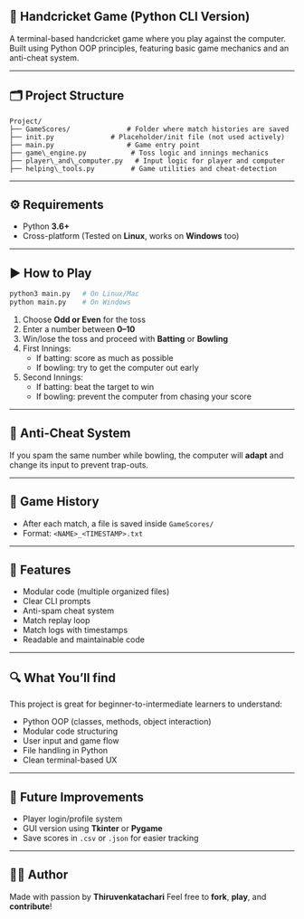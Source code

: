 
## 🏏 Handcricket Game (Python CLI Version)

A terminal-based handcricket game where you play against the computer.  
Built using Python OOP principles, featuring basic game mechanics and an anti-cheat system.


---

## 🗂️ Project Structure

```
Project/
├── GameScores/              # Folder where match histories are saved
├── init.py              # Placeholder/init file (not used actively)
├── main.py                  # Game entry point
├── game\_engine.py           # Toss logic and innings mechanics
├── player\_and\_computer.py   # Input logic for player and computer
├── helping\_tools.py         # Game utilities and cheat-detection
```

---

## ⚙️ Requirements

- Python **3.6+**
- Cross-platform (Tested on **Linux**, works on **Windows** too)

---

## ▶️ How to Play

```bash
python3 main.py   # On Linux/Mac
python main.py    # On Windows
```

1. Choose **Odd or Even** for the toss
2. Enter a number between **0–10**
3. Win/lose the toss and proceed with **Batting** or **Bowling**
4. First Innings:
   * If batting: score as much as possible
   * If bowling: try to get the computer out early
5. Second Innings:
   * If batting: beat the target to win
   * If bowling: prevent the computer from chasing your score

---

## 🚨 Anti-Cheat System

If you spam the same number while bowling, the computer will **adapt** and change its input to prevent trap-outs.

---

## 📝 Game History

* After each match, a file is saved inside `GameScores/`
* Format: `<NAME>_<TIMESTAMP>.txt`

---

## 🌟 Features

* Modular code (multiple organized files)
* Clear CLI prompts
* Anti-spam cheat system
* Match replay loop
* Match logs with timestamps
* Readable and maintainable code

---

## 🔍 What You’ll find

This project is great for beginner-to-intermediate learners to understand:

* Python OOP (classes, methods, object interaction)
* Modular code structuring
* User input and game flow
* File handling in Python
* Clean terminal-based UX

---

## 🚧 Future Improvements

* Player login/profile system
* GUI version using **Tkinter** or **Pygame**
* Save scores in `.csv` or `.json` for easier tracking

---

## 👨‍💻 Author

Made with passion by **Thiruvenkatachari**
Feel free to **fork**, **play**, and **contribute**!
